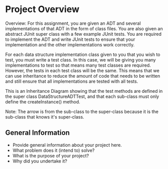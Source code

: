 # Project Overview
Overview:
For this assignment, you are given an ADT and several implementations of that ADT in the form of class files.  You are also given an abstract JUnit super class with a few example JUnit tests.  You are required to implement the ADT and write JUnit tests to ensure that your implementation and the other implementations work correctly.  

For each data structure implementation class given to you that you wish to test, you must write a test class. In this case, we will be giving you many implementations to test so that means many test classes are required.  However, the tests in each test class will be the same.  This means that we can use inheritance to reduce the amount of code that needs to be written and still ensure that all implementations are tested with all tests.

This is an Inheritance Diagram showing that the test methods are defined in the super class DataStructureADTTest, and that each sub-class must only define the createInstance() method. 

Note: The arrow is from the sub-class to the super-class because it is the sub-class that knows it's super-class.  

## General Information
- Provide general information about your project here.
- What problem does it (intend to) solve?
- What is the purpose of your project?
- Why did you undertake it?
<!-- You don't have to answer all the questions - just the ones relevant to your project. -->

